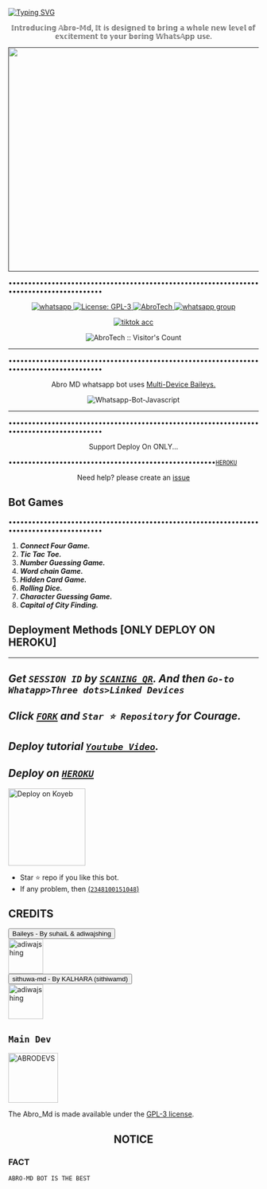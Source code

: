 <a href="https://git.io/typing-svg"><img src="https://readme-typing-svg.demolab.com?font=Impact&size=50&pause=0&color=FFFFFF&background=000000&center=true&width=910&height=100&lines=ABROTECH MD ;MULTI+DEVICE+WHATSAPP+BOT;CREATED+BY+ABRO ;PUBLIC+RELESED+DATE;04/04/2024;." alt="Typing SVG" /></a>

<p align="center"> 𝕀𝕟𝕥𝕣𝕠𝕕𝕦𝕔𝕚𝕟𝕘 𝔸𝕓𝕣𝕠-𝕄𝕕, 𝕀𝕥 𝕚𝕤 𝕕𝕖𝕤𝕚𝕘𝕟𝕖𝕕 𝕥𝕠 𝕓𝕣𝕚𝕟𝕘 𝕒 𝕨𝕙𝕠𝕝𝕖 𝕟𝕖𝕨 𝕝𝕖𝕧𝕖𝕝 𝕠𝕗 𝕖𝕩𝕔𝕚𝕥𝕖𝕞𝕖𝕟𝕥 𝕥𝕠 𝕪𝕠𝕦𝕣 𝕓𝕠𝕣𝕚𝕟𝕘 𝕎𝕙𝕒𝕥𝕤𝔸𝕡𝕡 𝕦𝕤𝕖. </p>

<p align="center">
  <a href="">
    <img src="https://imgur.com/Q3qU8uJ.jpg" alt="Your Image" width="1080" height="450">
  </a>
</p>

••••••••••••••••••••••••••••••••••••••••••••••••••••••••••••••••••••••••••••••••••••••••
   
   
<p align="center">
  <a href="https://wa.me/2348100151048?text=Hi+Bro--+I+Need+Help.+I+messaged+you+from+Abro-Md+Repo" target="_blank">
    <img alt="whatsapp" src="https://img.shields.io/badge/ Whatsapp -25D366?style=for-the-badge&logo=whatsapp&logoColor=white" />
  </a>
  <a aria-label="Abro_Md is free to use" href="https://github.com/Temitopeareo/Abrotech-md/blob/main/LICENCE" target="_blank">
    <img alt="License: GPL-3" src="https://badges.frapsoft.com/os/gpl/gpl.png?v=103)](https://opensource.org/licenses/GPL-3.0/" target="_blank" />
  </a>
  <a aria-label="Abro_Md is free to use" href="" target="_blank">
    <img alt="AbroTech" src="https://img.shields.io/youtube/channel/subscribers/UCCL29WTYxd3i4xVr85gwgdw" target="_blank" />
  </a>
<a href="https://chat.whatsapp.com/Fmkh7WvnIaW4Cafa49jjDc" target="_blank">
    <img alt="whatsapp group" src="https://img.shields.io/badge/ Whatsapp group -25D366?style=for-the-badge&logo=whatsapp&logoColor=white" />
  </a>
 <p align="center">
<a href="https://www.tiktok.com/@officialchrist_payne?_t=8lBb2tkmDkj&_r=1" target="blank"><img alt="tiktok acc" src="https://img.shields.io/badge/TIK-TOK-black" /> </a>
</p>
<p align="center"><img src="https://profile-counter.glitch.me/{AbroTech}/count.svg" alt="AbroTech :: Visitor's Count" /></p>

---



••••••••••••••••••••••••••••••••••••••••••••••••••••••••••••••••••••••••••••••••••••••••

<p align="center"> Abro MD whatsapp bot uses
  <a href="https://github.com/adiwajshing/Baileys">Multi-Device Baileys.</a>
</p>
<p align="center">
  <img title="Whatsapp-Bot-Javascript" src="https://img.shields.io/badge/Javascript-363303?style=for-the-badge&logo=javascript&logoColor=c6c631"></img>
</p>

---

••••••••••••••••••••••••••••••••••••••••••••••••••••••••••••••••••••••••••••••••••••••••

<p align="center">
  <a href="https://github.com/Temitopeareo/ABROMD1"><Abro-Md</b></a> Support Deploy On ONLY...
</p>

<p align="center">
  
  •••••••••••••••••••••••••••••••••••••••••••••••••••••[`HEROKU`](https://dashboard.heroku.com/new?template=https://github.com/Temitopeareo/ABROMD)
</p>
<p align="center">Need help? please create an <a href="https://github.com/Temitopeareo/ABROMD1/issues">issue</a></p>

 



## Bot Games
••••••••••••••••••••••••••••••••••••••••••••••••••••••••••••••••••••••••••••••••••••••••

1. ***Connect Four Game.***
2.  ***Tic Tac Toe.***
3.  ***Number Guessing Game.***
4.  ***Word chain Game.***
5.  ***Hidden Card Game.***
6.  ***Rolling Dice.***
7.  ***Character Guessing Game.***
8.  ***Capital of City Finding.***
##


 




    
   
## Deployment Methods [ONLY DEPLOY ON HEROKU]
---
***Get `SESSION ID` by [`SCANING QR`](https://abrocde-c5ede2f234c3.herokuapp.com/). And then `Go-to Whatapp>Three dots>Linked Devices`***
---
***Click [`FORK`](https://github.com/Temitopeareo/ABROMD1/fork) and `Star ⭐ Repository` for Courage.***
---
***Deploy tutorial [`Youtube Video`](https://youtu.be/6rnftFl0fAI).***
---
***Deploy on [`HEROKU`](https://dashboard.heroku.com/new?template=https://github.com/Temitopeareo/ABROMD)***
---
<a href="https://app.koyeb.com/apps/deploy?type=git&repository=github.com/Temitopeareo/ABROMD1&branch=main&env[SESSION_ID]&env[OWNER_NUMBER]=2348100151048&env[MONGODB_URI]&&env[OWNER_NAME]=ABRO&env[KOYEB_API]&env[PREFIX]=.&env[ALIVE_IMG]=https://imgur.com/7doiWDc.jpg&env[global_url]=instagram.com&env[FAKE_COUNTRY_CODE]=92&env[READ_MESSAGE]=false&env[DISABLE_PM]=false&env[WORKTYPE]=public&env[THEME]=ABRO-MD&env[PACK_INFO]=ABRO-MD;BY-ABRO-TECH&name=ABRO-MD&env[KOYEB_NAME]=ABRO-MD&env[ANTILINK_VALUES]=chat.whatsapp.com&env[PORT]=8000)">
    <img src="https://www.koyeb.com/static/images/deploy/button.svg" alt="Deploy on Koyeb" width="155px">
    </a>


- Star ⭐ repo if you like this bot.
- If any problem, then [(`2348100151048`)](https://wa.me/2348100151048)


## CREDITS 
<div><button id="boton" type="button">Baileys - By suhaiL & adiwajshing</button></div>
<a href="https://github.com/WhiskeySockets/Baileys"><img src="https://github.com/WhiskeySockets.png" width="70" height="70" alt="adiwajshing"/></a>

<div><button id="boton" type="button">sithuwa-md  - By KALHARA (sithiwamd)</button></div>
<a href="https://github.com/Sithuwa"><img src="https://github.com/Maxwellmd1.png" width="70" height="70" alt="adiwajshing"/></a>

## `Main Dev` 
<a href="https://github.com/Temitopeareo"><img src="https://github.com/Temitopeareo.png" width="100" height="100" alt="ABRODEVS"/></a> 


The Abro_Md is made available under the [GPL-3 license](https://github.com/Temitopeareo/ABROMD1/blob/main/LICENCE).


<h2 align="center">  NOTICE
</h2>
   
###  FACT
`ABRO-MD BOT IS THE BEST`
